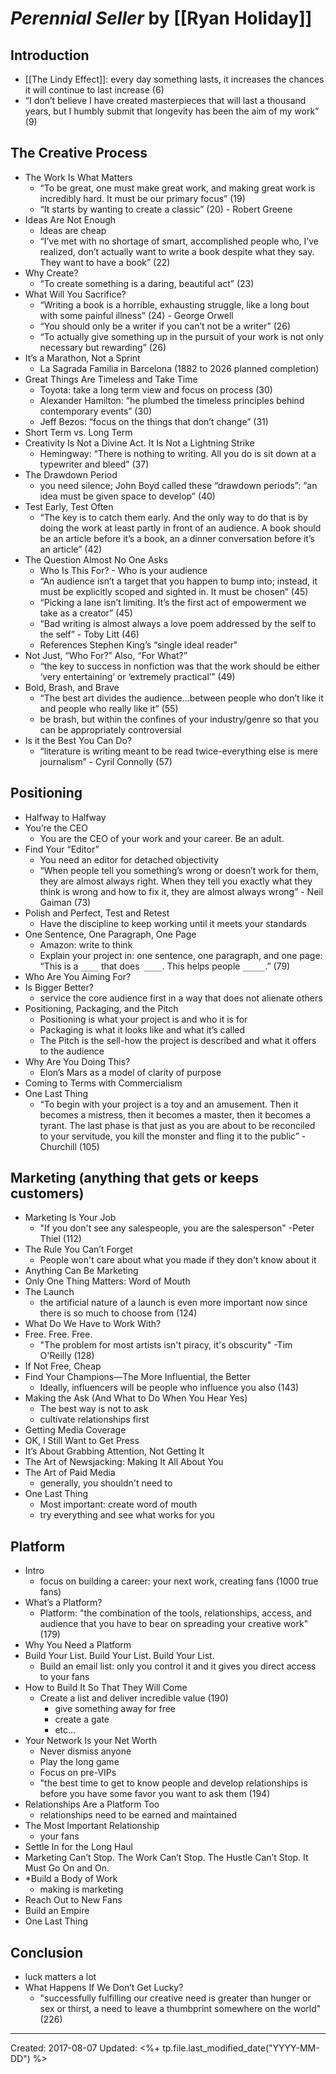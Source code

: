 
# *Perennial Seller* by [[Ryan Holiday]]

## Introduction
* [[The Lindy Effect]]: every day something lasts, it increases the chances it will continue to last increase (6)
* “I don’t believe I have created masterpieces that will last a thousand years, but I humbly submit that longevity has been the aim of my work” (9)

## The Creative Process
* The Work Is What Matters
	* “To be great, one must make great work, and making great work is incredibly hard. It must be our primary focus” (19)
	* “It starts by wanting to create a classic” (20) - Robert Greene
* Ideas Are Not Enough
	* Ideas are cheap
	* “I’ve met with no shortage of smart, accomplished people who, I’ve realized, don’t actually want to write a book despite what they say. They want to have a book” (22)
* Why Create?
	* “To create something is a daring, beautiful act” (23)
* What Will You Sacrifice?
	* “Writing a book is a horrible, exhausting struggle, like a long bout with some painful illness” (24) - George Orwell
	* “You should only be a writer if you can’t not be a writer” (26)
	* “To actually give something up in the pursuit of your work is not only necessary but rewarding” (26)
* It’s a Marathon, Not a Sprint
	* La Sagrada Familia in Barcelona (1882 to 2026 planned completion)
* Great Things Are Timeless and Take Time
	* Toyota: take a long term view and focus on process (30)
	* Alexander Hamilton: “he plumbed the timeless principles behind contemporary events” (30)
	* Jeff Bezos: “focus on the things that don’t change” (31)
* Short Term vs. Long Term
* Creativity Is Not a Divine Act. It Is Not a Lightning Strike
	* Hemingway: “There is nothing to writing. All you do is sit down at a typewriter and bleed” (37)
* The Drawdown Period
	* you need silence; John Boyd called these “drawdown periods”: “an idea must be given space to develop” (40)
* Test Early, Test Often
	* “The key is to catch them early. And the only way to do that is by doing the work at least partly in front of an audience. A book should be an article before it’s a book, an a dinner conversation before it’s an article” (42)
* The Question Almost No One Asks
	* Who Is This For? - Who is your audience
	* “An audience isn’t a target that you happen to bump into; instead, it must be explicitly scoped and sighted in. It must be chosen” (45)
	* “Picking a lane isn’t limiting. It’s the first act of empowerment we take as a creator” (45)
	* “Bad writing is almost always a love poem addressed by the self to the self” - Toby Litt (46)
	* References Stephen King’s “single ideal reader"
* Not Just, “Who For?” Also, “For What?”
	* “the key to success in nonfiction was that the work should be either ‘very entertaining’ or ‘extremely practical’” (49)
* Bold, Brash, and Brave
	* “The best art divides the audience…between people who don’t like it and people who really like it” (55)
	* be brash, but within the confines of your industry/genre so that you can be appropriately controversial 
* Is it the Best You Can Do?
	* “literature is writing meant to be read twice-everything else is mere journalism” - Cyril Connolly (57)


## Positioning
* Halfway to Halfway
* You’re the CEO
	* You are the CEO of your work and your career. Be an adult.
* Find Your “Editor”
	* You need an editor for detached objectivity
	* “When people tell you something’s wrong or doesn’t work for them, they are almost always right. When they tell you exactly what they think is wrong and how to fix it, they are almost always wrong” - Neil Gaiman (73)
* Polish and Perfect, Test and Retest
	* Have the discipline to keep working until it meets your standards
* One Sentence, One Paragraph, One Page
	* Amazon: write to think
	* Explain your project in: one sentence, one paragraph, and one page: “This is a `____` that does` ____`. This helps people `_____`.” (79)
* Who Are You Aiming For?
* Is Bigger Better?
	* service the core audience first in a way that does not alienate others
* Positioning, Packaging, and the Pitch
	* Positioning is what your project is and who it is for
	* Packaging is what it looks like and what it’s called
	* The Pitch is the sell-how the project is described and what it offers to the audience
* Why Are You Doing This?
	* Elon’s Mars as a model of clarity of purpose
* Coming to Terms with Commercialism
* One Last Thing
	* “To begin with your project is a toy and an amusement. Then it becomes a mistress, then it becomes a master, then it becomes a tyrant. The last phase is that just as you are about to be reconciled to your servitude, you kill the monster and fling it to the public” - Churchill (105)

## Marketing (anything that gets or keeps customers)
* Marketing Is Your Job
	* "If you don't see any salespeople, you are the salesperson" -Peter Thiel (112)
* The Rule You Can’t Forget
	* People won't care about what you made if they don't know about it
* Anything Can Be Marketing
* Only One Thing Matters: Word of Mouth
* The Launch
	* the artificial nature of a launch is even more important now since there is so much to choose from (124)
* What Do We Have to Work With?
* Free. Free. Free.
	* "The problem for most artists isn't piracy, it's obscurity" -Tim O'Reilly (128)
* If Not Free, Cheap
* Find Your Champions—The More Influential, the Better
	* Ideally, influencers will be people who influence you also (143)
* Making the Ask (And What to Do When You Hear Yes)
	* The best way is not to ask
	* cultivate relationships first
* Getting Media Coverage
* OK, I Still Want to Get Press
* It’s About Grabbing Attention, Not Getting It
* The Art of Newsjacking: Making It All About You
* The Art of Paid Media
	* generally, you shouldn't need to
* One Last Thing
	* Most important: create word of mouth
	* try everything and see what works for you

## Platform
* Intro
	* focus on building a career: your next work, creating fans (1000 true fans)
* What’s a Platform?
	* Platform: "the combination of the tools, relationships, access, and audience that you have to bear on spreading your creative work" (179)
* Why You Need a Platform
* Build Your List. Build Your List. Build Your List.
	* Build an email list: only you control it and it gives you direct access to your fans
* How to Build It So That They Will Come
	* Create a list and deliver incredible value (190)
		* give something away for free
		* create a gate
		* etc...
* Your Network Is your Net Worth
	* Never dismiss anyone
	* Play the long game
	* Focus on pre-VIPs
	* "the best time to get to know people and develop relationships is before you have some favor you want to ask them (194)
* Relationships Are a Platform Too
	* relationships need to be earned and maintained
* The Most Important Relationship
	* your fans
* Settle In for the Long Haul
* Marketing Can’t Stop. The Work Can’t Stop. The Hustle Can’t Stop. It Must Go On and On.
* *Build a Body of Work
	* making is marketing
* Reach Out to New Fans
* Build an Empire
* One Last Thing

## Conclusion
* luck matters a lot
* What Happens If We Don’t Get Lucky?
	* "successfully fulfilling our creative need is greater than hunger or sex or thirst, a need to leave a thumbprint somewhere on the world" (226)

---
Created: 2017-08-07
Updated: <%+ tp.file.last_modified_date("YYYY-MM-DD") %>
